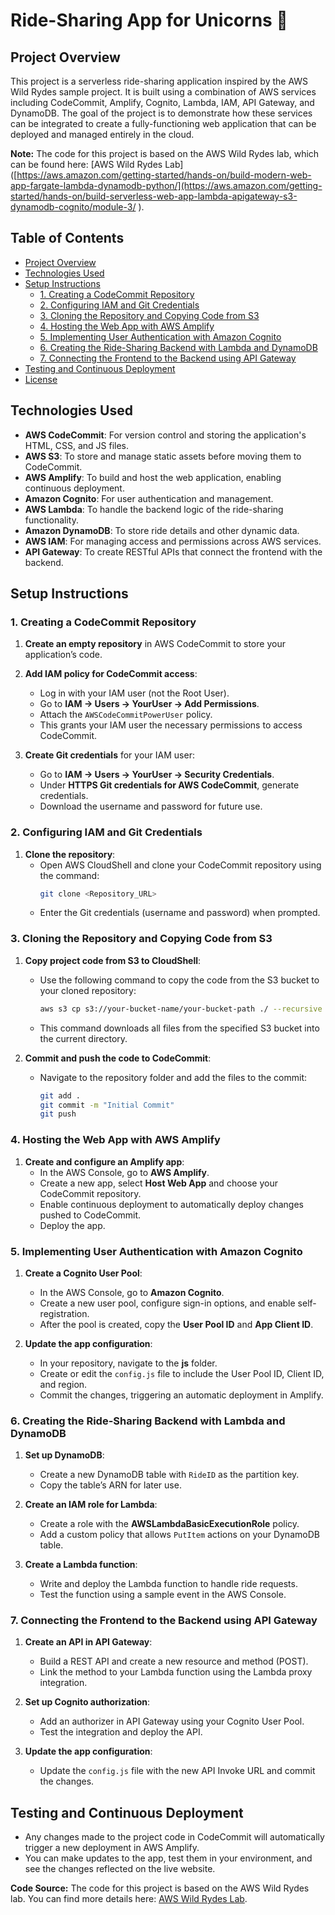 # Ride-Sharing App for Unicorns 🦄

## Project Overview

This project is a serverless ride-sharing application inspired by the AWS Wild Rydes sample project. It is built using a combination of AWS services including CodeCommit, Amplify, Cognito, Lambda, IAM, API Gateway, and DynamoDB. The goal of the project is to demonstrate how these services can be integrated to create a fully-functioning web application that can be deployed and managed entirely in the cloud.

**Note:** The code for this project is based on the AWS Wild Rydes lab, which can be found here: [AWS Wild Rydes Lab]([https://aws.amazon.com/getting-started/hands-on/build-modern-web-app-fargate-lambda-dynamodb-python/](https://aws.amazon.com/getting-started/hands-on/build-serverless-web-app-lambda-apigateway-s3-dynamodb-cognito/module-3/ 
).

## Table of Contents

- [Project Overview](#project-overview)
- [Technologies Used](#technologies-used)
- [Setup Instructions](#setup-instructions)
  - [1. Creating a CodeCommit Repository](#1-creating-a-codecommit-repository)
  - [2. Configuring IAM and Git Credentials](#2-configuring-iam-and-git-credentials)
  - [3. Cloning the Repository and Copying Code from S3](#3-cloning-the-repository-and-copying-code-from-s3)
  - [4. Hosting the Web App with AWS Amplify](#4-hosting-the-web-app-with-aws-amplify)
  - [5. Implementing User Authentication with Amazon Cognito](#5-implementing-user-authentication-with-amazon-cognito)
  - [6. Creating the Ride-Sharing Backend with Lambda and DynamoDB](#6-creating-the-ride-sharing-backend-with-lambda-and-dynamodb)
  - [7. Connecting the Frontend to the Backend using API Gateway](#7-connecting-the-frontend-to-the-backend-using-api-gateway)
- [Testing and Continuous Deployment](#testing-and-continuous-deployment)
- [License](#license)

## Technologies Used

- **AWS CodeCommit**: For version control and storing the application's HTML, CSS, and JS files.
- **AWS S3**: To store and manage static assets before moving them to CodeCommit.
- **AWS Amplify**: To build and host the web application, enabling continuous deployment.
- **Amazon Cognito**: For user authentication and management.
- **AWS Lambda**: To handle the backend logic of the ride-sharing functionality.
- **Amazon DynamoDB**: To store ride details and other dynamic data.
- **AWS IAM**: For managing access and permissions across AWS services.
- **API Gateway**: To create RESTful APIs that connect the frontend with the backend.

## Setup Instructions

### 1. Creating a CodeCommit Repository

1. **Create an empty repository** in AWS CodeCommit to store your application’s code.

2. **Add IAM policy for CodeCommit access**:
   - Log in with your IAM user (not the Root User).
   - Go to **IAM -> Users -> YourUser -> Add Permissions**.
   - Attach the `AWSCodeCommitPowerUser` policy.
   - This grants your IAM user the necessary permissions to access CodeCommit.

3. **Create Git credentials** for your IAM user:
   - Go to **IAM -> Users -> YourUser -> Security Credentials**.
   - Under **HTTPS Git credentials for AWS CodeCommit**, generate credentials.
   - Download the username and password for future use.

### 2. Configuring IAM and Git Credentials

1. **Clone the repository**:
   - Open AWS CloudShell and clone your CodeCommit repository using the command:
     ```bash
     git clone <Repository_URL>
     ```
   - Enter the Git credentials (username and password) when prompted.

### 3. Cloning the Repository and Copying Code from S3

1. **Copy project code from S3 to CloudShell**:
   - Use the following command to copy the code from the S3 bucket to your cloned repository:
     ```bash
     aws s3 cp s3://your-bucket-name/your-bucket-path ./ --recursive
     ```
   - This command downloads all files from the specified S3 bucket into the current directory.

2. **Commit and push the code to CodeCommit**:
   - Navigate to the repository folder and add the files to the commit:
     ```bash
     git add .
     git commit -m "Initial Commit"
     git push
     ```

### 4. Hosting the Web App with AWS Amplify

1. **Create and configure an Amplify app**:
   - In the AWS Console, go to **AWS Amplify**.
   - Create a new app, select **Host Web App** and choose your CodeCommit repository.
   - Enable continuous deployment to automatically deploy changes pushed to CodeCommit.
   - Deploy the app.

### 5. Implementing User Authentication with Amazon Cognito

1. **Create a Cognito User Pool**:
   - In the AWS Console, go to **Amazon Cognito**.
   - Create a new user pool, configure sign-in options, and enable self-registration.
   - After the pool is created, copy the **User Pool ID** and **App Client ID**.

2. **Update the app configuration**:
   - In your repository, navigate to the **js** folder.
   - Create or edit the `config.js` file to include the User Pool ID, Client ID, and region.
   - Commit the changes, triggering an automatic deployment in Amplify.

### 6. Creating the Ride-Sharing Backend with Lambda and DynamoDB

1. **Set up DynamoDB**:
   - Create a new DynamoDB table with `RideID` as the partition key.
   - Copy the table’s ARN for later use.

2. **Create an IAM role for Lambda**:
   - Create a role with the **AWSLambdaBasicExecutionRole** policy.
   - Add a custom policy that allows `PutItem` actions on your DynamoDB table.

3. **Create a Lambda function**:
   - Write and deploy the Lambda function to handle ride requests.
   - Test the function using a sample event in the AWS Console.

### 7. Connecting the Frontend to the Backend using API Gateway

1. **Create an API in API Gateway**:
   - Build a REST API and create a new resource and method (POST).
   - Link the method to your Lambda function using the Lambda proxy integration.

2. **Set up Cognito authorization**:
   - Add an authorizer in API Gateway using your Cognito User Pool.
   - Test the integration and deploy the API.

3. **Update the app configuration**:
   - Update the `config.js` file with the new API Invoke URL and commit the changes.

## Testing and Continuous Deployment

- Any changes made to the project code in CodeCommit will automatically trigger a new deployment in AWS Amplify.
- You can make updates to the app, test them in your environment, and see the changes reflected on the live website.


**Code Source:** The code for this project is based on the AWS Wild Rydes lab. You can find more details here: [AWS Wild Rydes Lab](https://aws.amazon.com/getting-started/hands-on/build-modern-web-app-fargate-lambda-dynamodb-python/).
